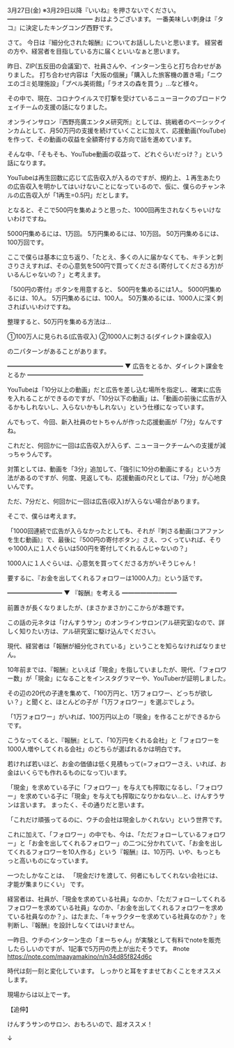 3月27日(金) ※3月29日以降『いいね』を押さないでください。
━━━━━━━━━━━━━━
おはようございます。
一番美味しい刺身は『タコ』に決定したキングコング西野です。

さて。
今日は『細分化された報酬』についてお話ししたいと思います。
経営者の方や、経営者を目指している方に届くといいなぁと思います。

昨日、ZIP(五反田の会議室)で、社員さんや、インターン生らと打ち合わせがありました。
打ち合わせ内容は「大阪の個展」「購入した旅客機の置き場」「ニウエのゴミ処理施設」「プペル美術館」「ラオスの森を買う」…など様々。

その中で、現在、コロナウイルスで打撃を受けているニューヨークのブロードウェイチームの支援の話になりました。

オンラインサロン『西野亮廣エンタメ研究所』としては、挑戦者のベーシックインカムとして、月50万円の支援を続けていくことに加えて、応援動画(YouTube)を作って、その動画の収益を全額寄付する方向で話を進めています。

そんな中、「そもそも、YouTube動画の収益って、どれぐらいだっけ？」という話になります。

YouTubeは再生回数に応じて広告収入が入るのですが、規約上、１再生あたりの広告収入を明かしてはいけないことになっているので、仮に、僕らのチャンネルの広告収入が「1再生=0.5円」だとします。

となると、そこで500円を集めようと思った、1000回再生されなくちゃいけないわけですね。

5000円集めるには、1万回。
5万円集めるには、10万回。
50万円集めるには、100万回です。

ここで僕らは基本に立ち返り、「たとえ、多くの人に届かなくても、キチンと刺さりさえすれば、その心意気を500円で買ってくださる(寄付してくださる方)がいるんじゃないの？」と考えます。

「500円の寄付」ボタンを用意すると、
500円を集めるには1人。
5000円集めるには、10人。
5万円集めるには、100人。
50万集めるには、1000人に深く刺さればいいわけですね。

整理すると、50万円を集める方法は…

①100万人に見られる(広告収入)
②1000人に刺さる(ダイレクト課金収入)

の二パターンがあることがあります。

━━━━━━━━━━━━━━━━━━━
▼ 広告をとるか、ダイレクト課金をとるか
━━━━━━━━━━━━━━━━━━━

YouTubeは「10分以上の動画」だと広告を差し込む場所を指定し、確実に広告を入れることができるのですが、「10分以下の動画」は、「動画の前後に広告が入るかもしれないし、入らないかもしれない」という仕様になっています。

んでもって、今回、新入社員のセトちゃんが作った応援動画が「7分」なんですね。

これだと、何回かに一回は広告収入が入らず、ニューヨークチームへの支援が減っちゃうんです。

対策としては、動画を「3分」追加して、「強引に10分の動画にする」という方法があるのですが、何度、見返しても、応援動画の尺としては、「7分」が心地良いんです。

ただ、7分だと、何回かに一回は広告(収入)が入らない場合があります。

そこで、僕らは考えます。

「1000回連続で広告が入らなかったとしても、それが『刺さる動画(コアファンを生む動画)』で、最後に『500円の寄付ボタン』さえ、つくっていれば、そりゃ1000人に１人ぐらいは500円を寄付してくれるんじゃないの？」

1000人に１人ぐらいは、心意気を買ってくださる方がいそうじゃん！

要するに、『お金を出してくれるフォロワーは1000人力』という話です。

━━━━━━━━━
▼ 『報酬』を考える
━━━━━━━━━

前置きが長くなりましたが、(まさかまさか)ここからが本題です。

この話の元ネタは「けんすうサン」のオンラインサロン(アル研究室)なので、詳しく知りたい方は、アル研究室に駆け込んでください。

現代、経営者は「報酬が細分化されている」ということを知らなければなりません。

10年前までは、『報酬』といえば「現金」を指していましたが、現代、「フォロワー数」が「現金」になることをインスタグラマーや、YouTuberが証明しました。　

その辺の20代の子達を集めて、「100万円と、1万フォロワー、どっちが欲しい？」と聞くと、ほとんどの子が「1万フォロワー」を選ぶでしょう。

「1万フォロワー」がいれば、100万円以上の「現金」を作ることができるからです。

こうなってくると、『報酬』として、「10万円をくれる会社」と「フォロワーを1000人増やしてくれる会社」のどちらが選ばれるかは明白です。

若ければ若いほど、お金の価値は低く見積もって(=フォロワーさえ、いれば、お金はいくらでも作れるものになって)います。

「現金」を求めている子に「フォロワー」を与えても搾取になるし、「フォロワー」を求めている子に「現金」を与えても搾取になりかねない…と、けんすうサンは言います。
まったく、その通りだと思います。

「これだけ頑張ってるのに、ウチの会社は現金しかくれない」という世界です。

これに加えて、「フォロワー」の中でも、今は、「ただフォローしているフォロワー」と「お金を出してくれるフォロワー」の二つに分かれていて、「お金を出してくれるフォロワーを10人作る」という『報酬』は、10万円、いや、もっともっと高いものになっています。

一つたしかなことは、
「現金だけを渡して、何者にもしてくれない会社には、才能が集まりにくい」
です。

経営者は、社員が、「現金を求めている社員」なのか、「ただフォローしてくれるフォロワーを求めている社員」なのか、「お金を出してくれるフォロワーを求めている社員なのか？」、はたまた、「キャラクターを求めている社員なのか？」を判断し、『報酬』を設計しなくてはいけません。

一昨日、ウチのインターン生の「まーちゃん」が実験として有料でnoteを販売したらしいのですが、1記事で5万円の売上が出たそうです。
 #note https://note.com/maayamakino/n/n34d85f824d6c

時代は刻一刻と変化しています。
しっかりと耳をすませておくことをオススメします。

現場からは以上でーす。

【追伸】

けんすうサンのサロン、おもろいので、超オススメ！

↓
